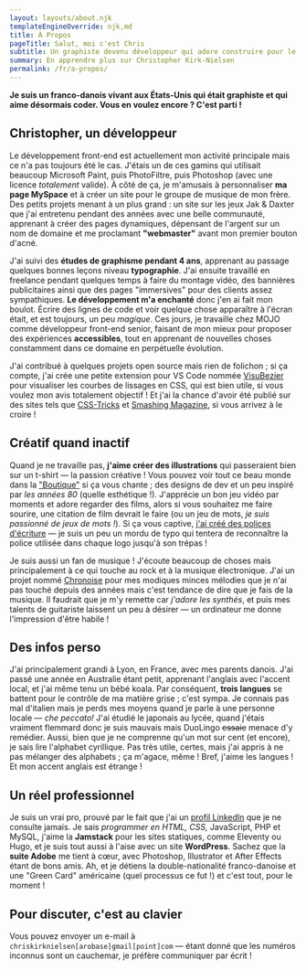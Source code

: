 ```yaml
---
layout: layouts/about.njk
templateEngineOverride: njk,md
title: À Propos
pageTitle: Salut, moi c'est Chris
subtitle: Un graphiste devenu développeur qui adore construire pour le web.
summary: En apprendre plus sur Christopher Kirk-Nielsen
permalink: /fr/a-propos/
---
```


**Je suis un <span class="about-country" data-flag="🇫🇷" data-icon="🥖">franco</span>-<span class="about-country" data-flag="🇩🇰" data-icon="🧱">danois</span> vivant aux <span class="about-country" data-flag="🇺🇸" data-icon="🏈">États-Unis</span> qui était graphiste et qui aime désormais coder. Vous en voulez encore ? C'est parti !**

## Christopher, un développeur

Le développement front-end est actuellement mon activité principale mais ce n'a pas toujours été le cas. J'étais un de ces gamins qui utilisait beaucoup Microsoft Paint, puis PhotoFiltre, puis Photoshop (avec une licence *totalement* valide). À côté de ça, je m'amusais à personnaliser **ma page MySpace** et à créer un site pour le groupe de musique de mon frère. Des petits projets menant à un plus grand : un site sur les jeux Jak & Daxter que j'ai entretenu pendant des années avec une belle communauté, apprenant à créer des pages dynamiques, dépensant de l'argent sur un nom de domaine et me proclamant **"webmaster"** avant mon premier bouton d'acné.

J'ai suivi des **études de graphisme pendant 4 ans**, apprenant au passage quelques bonnes leçons niveau **typographie**. J'ai ensuite travaillé en freelance pendant quelques temps à faire du montage vidéo, des bannières publicitaires ainsi que des pages "immersives" pour des clients assez sympathiques. **Le développement m'a enchanté** donc j'en ai fait mon boulot. Écrire des lignes de code et voir quelque chose apparaître à l'écran était, et est toujours, un peu *magique*. Ces jours, je travaille chez MOJO comme développeur front-end senior, faisant de mon mieux pour proposer des expériences **accessibles**, tout en apprenant de nouvelles choses constamment dans ce domaine en perpétuelle évolution.

J'ai contribué à quelques projets open source mais rien de folichon ; si ça compte, j'ai crée une petite extension pour VS Code nommée [VisuBezier](https://marketplace.visualstudio.com/items?itemName=chriskirknielsen.visubezier) pour visualiser les courbes de lissages en CSS, qui est bien utile, si vous voulez mon avis totalement objectif ! Et j'ai la chance d'avoir été publié sur des sites tels que [CSS-Tricks](https://css-tricks.com/author/chriskirknielsen/) et [Smashing Magazine](https://www.smashingmagazine.com/author/chriskirknielsen/), si vous arrivez à le croire !

## Créatif quand inactif

Quand je ne travaille pas, **j'aime créer des illustrations** qui passeraient bien sur un t-shirt — la passion créative ! Vous pouvez voir tout ce beau monde dans la ["Boutique"](/designs/) si ça vous chante ; des designs de dev et un peu inspiré par *les années 80* (quelle esthétique !). J'apprécie un bon jeu vidéo par moments et adore regarder des films, alors si vous souhaitez me faire sourire, une citation de film devrait le faire (ou un jeu de mots, *je suis passionné de jeux de mots !*). Si ça vous captive, [j'ai créé des polices d'écriture](/fonts/) — je suis un peu un mordu de typo qui tentera de reconnaître la police utilisée dans chaque logo jusqu'à son trépas !

Je suis aussi un fan de musique ! J'écoute beaucoup de choses mais principalement à ce qui touche au rock et à la musique électronique. J'ai un projet nommé [Chronoise](https://chronoise.com) pour mes modiques minces mélodies que je n'ai pas touché depuis des années mais c'est tendance de dire que je fais de la musique. Il faudrait que je m'y remette car *j'adore les synthés*, et puis mes talents de guitariste laissent un peu à désirer — un ordinateur me donne l'impression d'être habile !

## Des infos perso

J'ai principalement grandi à Lyon, en France, avec mes parents danois. J'ai passé une année en Australie étant petit, apprenant l'anglais avec l'accent local, et j'ai même tenu un bébé koala. Par conséquent, **trois langues** se battent pour le contrôle de ma matière grise ; c'est sympa. Je connais pas mal d'italien mais je perds mes moyens quand je parle à une personne locale — <em lang="it">che peccato!</em> J'ai étudié le japonais au lycée, quand j'étais vraiment flemmard donc je suis mauvais mais DuoLingo ~~essaie~~ menace d'y remédier. Aussi, bien que je ne comprenne qu'un mot sur cent (et encore), je sais lire l'alphabet cyrillique. Pas très utile, certes, mais j'ai appris à ne pas mélanger des alphabets ; ça m'agace, même ! Bref, j'aime les langues ! Et mon accent anglais est étrange !

## Un réel professionnel

Je suis un vrai pro, prouvé par le fait que j'ai un [profil LinkedIn](https://www.linkedin.com/in/chriskirknielsen/) que je ne consulte jamais. Je sais *programmer en HTML, CSS,* JavaScript, PHP et MySQL, j'aime la **Jamstack** pour les sites statiques, comme Eleventy ou Hugo, et je suis tout aussi à l'aise avec un site **WordPress**. Sachez que la **suite Adobe** me tient à cœur, avec Photoshop, Illustrator et After Effects étant de bons amis. Ah, et je détiens la double-nationalité franco-danoise et une "Green Card" américaine (quel processus ce fut !) et c'est tout, pour le moment !

## Pour discuter, c'est au clavier

Vous pouvez envoyer un e-mail à `chriskirknielsen[arobase]gmail[point]com` — étant donné que les numéros inconnus sont un cauchemar, je préfère communiquer par écrit !